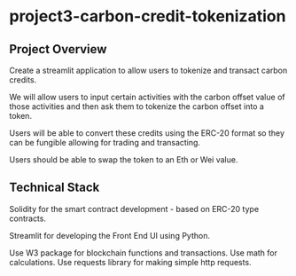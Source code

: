 # project3-carbon-credit-tokenization

## Project Overview

Create a streamlit application to allow users to tokenize and transact carbon credits. 

We will allow users to input certain activities with the carbon offset value of those activities and then ask them to tokenize the carbon offset into a token. 

Users will be able to convert these credits using the ERC-20 format so they can be fungible allowing for trading and transacting.

Users should be able to swap the token to an Eth or Wei value.

## Technical Stack

Solidity for the smart contract development - based on ERC-20 type contracts.

Streamlit for developing the Front End UI using Python.

Use W3 package for blockchain functions and transactions. Use math for calculations. Use requests library for making simple http requests.

